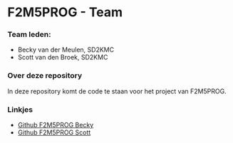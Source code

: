 # F2M5PROG - Team

### Team leden:
- Becky van der Meulen, SD2KMC
- Scott van den Broek, SD2KMC


### Over deze repository
In deze repository komt de code te staan voor het project van F2M5PROG.

### Linkjes
- [Github F2M5PROG Becky](https://github.com/Kipmevrouw/f2m5-social-responsibility)
- [Github F2M5PROG Scott](https://github.com/ScottZ2004/f2m5-social-responsibility)
